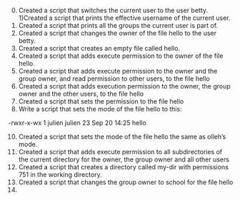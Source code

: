 0) Created a script that switches the current user to the user betty.
1)Created a script that prints the effective username of the current user.
2) Created a script that prints all the groups the current user is part of.
3) Created a script that changes the owner of the file hello to the user betty.
4) Created a script that creates an empty file called hello.				
5) Created a script that adds execute permission to the owner of the file hello.
6) Created a script that adds execute permission to the owner and the group owner, and read permission to other users, to the file hello
7) Created a script that adds execution permission to the owner, the group owner and the other users, to the file hello
8) Created a script that sets the permission to the file hello
9) Write a script that sets the mode of the file hello to this:

-rwxr-x-wx 1 julien julien 23 Sep 20 14:25 hello

10) Created a script that sets the mode of the file hello the same as olleh’s mode.
11) Created a script that adds execute permission to all subdirectories of the current directory for the owner, the group owner and all other users
12) Created a script that creates a directory called my-dir with permissions 751 in the working directory.
13) Created a script that changes the group owner to school for the file hello
14) 
